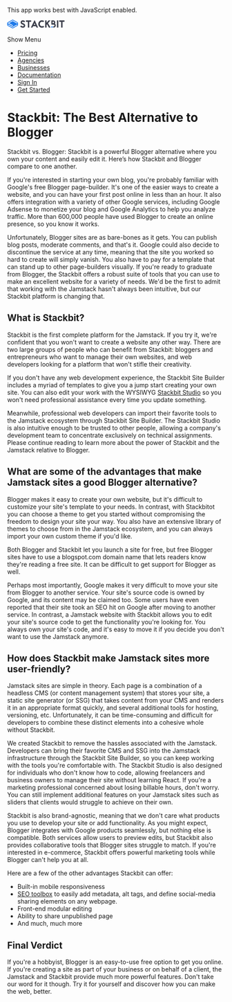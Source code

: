 This app works best with JavaScript enabled.

<a href="/" class="masthead-logo"><img src="/images/logo_alt.svg" alt="Stackbit logo" width="133" height="20" /></a>

<span class="screen-reader-text">Show Menu</span><span class="masthead-menu-icon" aria-hidden="true"></span>

-   [Pricing](/pricing)
-   [Agencies](/agencies)
-   [Businesses](/businesses)
-   [Documentation](https://www.stackbit.com/docs/)
-   [Sign In](https://app.stackbit.com/)
-   <a href="https://app.stackbit.com/create" class="button-component button-component-theme-accent button-component-hollow"><span>Get Started</span></a>

Stackbit: The Best Alternative to Blogger
=========================================

Stackbit vs. Blogger: Stackbit is a powerful Blogger alternative where you own your content and easily edit it. Here’s how Stackbit and Blogger compare to one another.

If you're interested in starting your own blog, you're probably familiar with Google's free Blogger page-builder. It's one of the easier ways to create a website, and you can have your first post online in less than an hour. It also offers integration with a variety of other Google services, including Google Adsense to monetize your blog and Google Analytics to help you analyze traffic. More than 600,000 people have used Blogger to create an online presence, so you know it works.

Unfortunately, Blogger sites are as bare-bones as it gets. You can publish blog posts, moderate comments, and that's it. Google could also decide to discontinue the service at any time, meaning that the site you worked so hard to create will simply vanish. You also have to pay for a template that can stand up to other page-builders visually. If you're ready to graduate from Blogger, the Stackbit offers a robust suite of tools that you can use to make an excellent website for a variety of needs. We'd be the first to admit that working with the Jamstack hasn't always been intuitive, but our Stackbit platform is changing that.

What is Stackbit?
-----------------

Stackbit is the first complete platform for the Jamstack. If you try it, we're confident that you won't want to create a website any other way. There are two large groups of people who can benefit from Stackbit: bloggers and entrepreneurs who want to manage their own websites, and web developers looking for a platform that won't stifle their creativity.

If you don't have any web development experience, the Stackbit Site Builder includes a myriad of templates to give you a jump start creating your own site. You can also edit your work with the WYSIWYG [Stackbit Studio](https://www.stackbit.com/blog/announcing-stackbit-studio/) so you won't need professional assistance every time you update something.

Meanwhile, professional web developers can import their favorite tools to the Jamstack ecosystem through Stackbit Site Builder. The Stackbit Studio is also intuitive enough to be trusted to other people, allowing a company's development team to concentrate exclusively on technical assignments. Please continue reading to learn more about the power of Stackbit and the Jamstack relative to Blogger.

What are some of the advantages that make Jamstack sites a good Blogger alternative?
------------------------------------------------------------------------------------

Blogger makes it easy to create your own website, but it's difficult to customize your site's template to your needs. In contrast, with Stackbitot you can choose a theme to get you started without compromising the freedom to design your site your way. You also have an extensive library of themes to choose from in the Jamstack ecosystem, and you can always import your own custom theme if you'd like.

Both Blogger and Stackbit let you launch a site for free, but free Blogger sites have to use a blogspot.com domain name that lets readers know they're reading a free site. It can be difficult to get support for Blogger as well.

Perhaps most importantly, Google makes it very difficult to move your site from Blogger to another service. Your site's source code is owned by Google, and its content may be claimed too. Some users have even reported that their site took an SEO hit on Google after moving to another service. In contrast, a Jamstack website with Stackbit allows you to edit your site's source code to get the functionality you're looking for. You always own your site's code, and it's easy to move it if you decide you don't want to use the Jamstack anymore.

How does Stackbit make Jamstack sites more user-friendly?
---------------------------------------------------------

Jamstack sites are simple in theory. Each page is a combination of a headless CMS (or content management system) that stores your site, a static site generator (or SSG) that takes content from your CMS and renders it in an appropriate format quickly, and several additional tools for hosting, versioning, etc. Unfortunately, it can be time-consuming and difficult for developers to combine these distinct elements into a cohesive whole without Stackbit.

We created Stackbit to remove the hassles associated with the Jamstack. Developers can bring their favorite CMS and SSG into the Jamstack infrastructure through the Stackbit Site Builder, so you can keep working with the tools you're comfortable with. The Stackbit Studio is also designed for individuals who don't know how to code, allowing freelancers and business owners to manage their site without learning React. If you're a marketing professional concerned about losing billable hours, don't worry. You can still implement additional features on your Jamstack sites such as sliders that clients would struggle to achieve on their own.

Stackbit is also brand-agnostic, meaning that we don't care what products you use to develop your site or add functionality. As you might expect, Blogger integrates with Google products seamlessly, but nothing else is compatible. Both services allow users to preview edits, but Stackbit also provides collaborative tools that Blogger sites struggle to match. If you're interested in e-commerce, Stackbit offers powerful marketing tools while Blogger can't help you at all.

Here are a few of the other advantages Stackbit can offer:

-   Built-in mobile responsiveness
-   [SEO toolbox](https://www.stackbit.com/blog/seo-tools/) to easily add metadata, alt tags, and define social-media sharing elements on any webpage.
-   Front-end modular editing
-   Ability to share unpublished page
-   And much, much more

Final Verdict
-------------

If you're a hobbyist, Blogger is an easy-to-use free option to get you online. If you're creating a site as part of your business or on behalf of a client, the Jamstack and Stackbit provide much more powerful features. Don't take our word for it though. Try it for yourself and discover how you can make the web, better.










